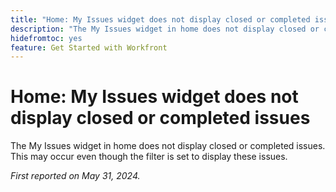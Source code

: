 ```yaml
---
title: "Home: My Issues widget does not display closed or completed issues"
description: "The My Issues widget in home does not display closed or completed issues. This may occur even though the filter is set to display these issues."
hidefromtoc: yes
feature: Get Started with Workfront
---
```


# Home: My Issues widget does not display closed or completed issues

The My Issues widget in home does not display closed or completed issues. This may occur even though the filter is set to display these issues.

_First reported on May 31, 2024._
